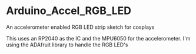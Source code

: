 # Arduino_Accel_RGB_LED
An accelerometer enabled RGB LED strip sketch for cosplays

This uses an RP2040 as the IC and the MPU6050 for the accelerometer. I'm using the ADAfruit library to handle the RGB LED's
